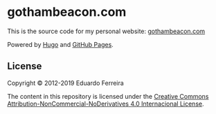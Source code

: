 gothambeacon.com
================

This is the source code for my personal website: [gothambeacon.com](https://gothambeacon.com)

Powered by [Hugo](https://github.com/gohugoio/hugo) and [GitHub Pages](https://pages.github.com).

## License

Copyright © 2012-2019 Eduardo Ferreira

The content in this repository is licensed under the 
[Creative Commons Attribution-NonCommercial-NoDerivatives 4.0 Internacional License](https://creativecommons.org/licenses/by-nc-nd/4.0/).
